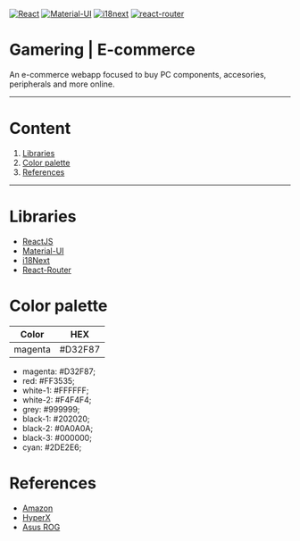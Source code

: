 [![React](https://img.shields.io/badge/1.18.1-61DAFB?style=for-the-badge&logo=react&label=React&labelColor=20232A)](https://reactjs.org/) [![Material-UI](https://img.shields.io/badge/5.7.0-0081CB?style=for-the-badge&logo=mui&label=Material-UI&labelColor=FFFFFF)](https://mui.com/) [![i18next](https://img.shields.io/badge/21.8.3-26A699?style=for-the-badge&logo=i18next&label=i18next&labelColor=FFFFFF)](https://www.i18next.com/) [![react-router](https://img.shields.io/badge/6.3.0-CE0C1B?style=for-the-badge&logo=react-router&label=react-router&labelColor=121212)](https://reactrouter.com/) 
						
						
# Gamering | E-commerce
An e-commerce webapp focused to buy PC components, accesories, peripherals and more online.
- - -
# Content
1. [Libraries](#libraries)
2. [Color palette](#color-palette)
3. [References](#references)
- - -
# Libraries
- [ReactJS](https://reactjs.org/)
- [Material-UI](https://mui.com/)
- [i18Next](https://www.i18next.com/)
- [React-Router](https://reactrouter.com/)
# Color palette
|Color|HEX|
|-|-|
|magenta|#D32F87|
- magenta:	#D32F87;
- red:		#FF3535;
- white-1:	#FFFFFF;
- white-2:	#F4F4F4;
- grey:		#999999;
- black-1:	#202020;
- black-2:	#0A0A0A;
- black-3:	#000000;
- cyan: 	#2DE2E6;
# References
- [Amazon](https://www.amazon.com/)
- [HyperX](https://www.hyperxgaming.com/)
- [Asus ROG](https://rog.asus.com/)

